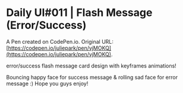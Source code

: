 # Daily UI#011 | Flash Message (Error/Success)

A Pen created on CodePen.io. Original URL: [https://codepen.io/juliepark/pen/vjMOKQ](https://codepen.io/juliepark/pen/vjMOKQ).

error/success flash message card design with keyframes animations! 

Bouncing happy face for success message & rolling sad face for error message :) Hope you guys enjoy!
